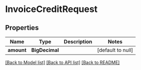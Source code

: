 # InvoiceCreditRequest

## Properties

| Name       | Type           | Description | Notes             |
|------------|----------------|-------------|-------------------|
| **amount** | **BigDecimal** |             | [default to null] |

[[Back to Model list]](../../README.md#documentation-for-models) [[Back to API list]](../../README.md#documentation-for-api-endpoints) [[Back to README]](../../README.md)

